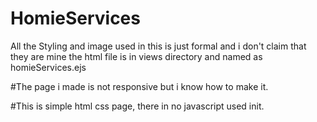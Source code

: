 # HomieServices

All the Styling and image used in this is just formal and i don't claim that they are mine
the html file is in views directory and named as homieServices.ejs

#The page i made is not responsive but i know how to make it.

#This is simple html css page, there in no javascript used init.
